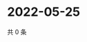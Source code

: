 # 2022-05-25

共 0 条

<!-- BEGIN WEIBO -->
<!-- 最后更新时间 Wed May 25 2022 13:17:56 GMT+0800 (China Standard Time) -->

<!-- END WEIBO -->
